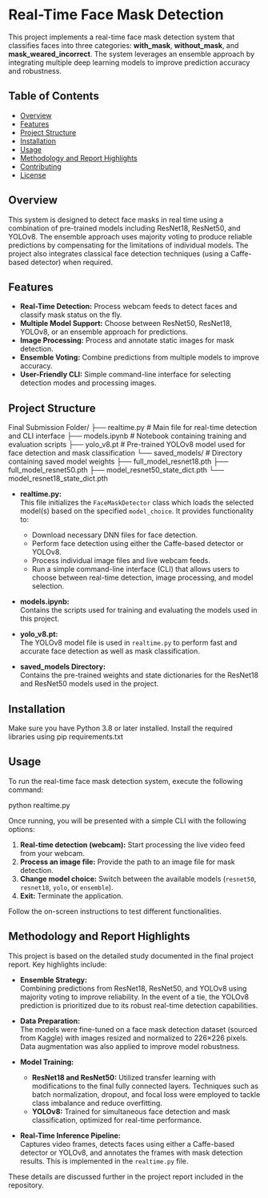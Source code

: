 # Real-Time Face Mask Detection

This project implements a real-time face mask detection system that classifies faces into three categories: **with_mask**, **without_mask**, and **mask_weared_incorrect**. The system leverages an ensemble approach by integrating multiple deep learning models to improve prediction accuracy and robustness.

## Table of Contents
- [Overview](#overview)
- [Features](#features)
- [Project Structure](#project-structure)
- [Installation](#installation)
- [Usage](#usage)
- [Methodology and Report Highlights](#methodology-and-report-highlights)
- [Contributing](#contributing)
- [License](#license)

## Overview
This system is designed to detect face masks in real time using a combination of pre-trained models including ResNet18, ResNet50, and YOLOv8. The ensemble approach uses majority voting to produce reliable predictions by compensating for the limitations of individual models. The project also integrates classical face detection techniques (using a Caffe-based detector) when required.

## Features
- **Real-Time Detection:** Process webcam feeds to detect faces and classify mask status on the fly.
- **Multiple Model Support:** Choose between ResNet50, ResNet18, YOLOv8, or an ensemble approach for predictions.
- **Image Processing:** Process and annotate static images for mask detection.
- **Ensemble Voting:** Combine predictions from multiple models to improve accuracy.
- **User-Friendly CLI:** Simple command-line interface for selecting detection modes and processing images.

## Project Structure

Final Submission Folder/
├── realtime.py               # Main file for real-time detection and CLI interface
├── models.ipynb              # Notebook containing training and evaluation scripts
├── yolo_v8.pt                # Pre-trained YOLOv8 model used for face detection and mask classification
└── saved_models/             # Directory containing saved model weights
    ├── full_model_resnet18.pth
    ├── full_model_resnet50.pth
    ├── model_resnet50_state_dict.pth
    └── model_resnet18_state_dict.pth


- **realtime.py:**  
  This file initializes the `FaceMaskDetector` class which loads the selected model(s) based on the specified `model_choice`. It provides functionality to:
  - Download necessary DNN files for face detection.
  - Perform face detection using either the Caffe-based detector or YOLOv8.
  - Process individual image files and live webcam feeds.
  - Run a simple command-line interface (CLI) that allows users to choose between real-time detection, image processing, and model selection.

- **models.ipynb:**  
  Contains the scripts used for training and evaluating the models used in this project.

- **yolo_v8.pt:**  
  The YOLOv8 model file is used in `realtime.py` to perform fast and accurate face detection as well as mask classification.

- **saved_models Directory:**  
  Contains the pre-trained weights and state dictionaries for the ResNet18 and ResNet50 models used in the project.

## Installation
Make sure you have Python 3.8 or later installed. Install the required libraries using pip
requirements.txt


## Usage
To run the real-time face mask detection system, execute the following command:

python realtime.py

Once running, you will be presented with a simple CLI with the following options:

1. **Real-time detection (webcam):** Start processing the live video feed from your webcam.  
2. **Process an image file:** Provide the path to an image file for mask detection.  
3. **Change model choice:** Switch between the available models (`resnet50`, `resnet18`, `yolo`, or `ensemble`).  
4. **Exit:** Terminate the application.

Follow the on-screen instructions to test different functionalities.

## Methodology and Report Highlights
This project is based on the detailed study documented in the final project report. Key highlights include:

- **Ensemble Strategy:**  
  Combining predictions from ResNet18, ResNet50, and YOLOv8 using majority voting to improve reliability. In the event of a tie, the YOLOv8 prediction is prioritized due to its robust real-time detection capabilities.

- **Data Preparation:**  
  The models were fine-tuned on a face mask detection dataset (sourced from Kaggle) with images resized and normalized to 226×226 pixels. Data augmentation was also applied to improve model robustness.

- **Model Training:**  
  - **ResNet18 and ResNet50:** Utilized transfer learning with modifications to the final fully connected layers. Techniques such as batch normalization, dropout, and focal loss were employed to tackle class imbalance and reduce overfitting.
  - **YOLOv8:** Trained for simultaneous face detection and mask classification, optimized for real-time performance.

- **Real-Time Inference Pipeline:**  
  Captures video frames, detects faces using either a Caffe-based detector or YOLOv8, and annotates the frames with mask detection results. This is implemented in the `realtime.py` file.

These details are discussed further in the project report included in the repository.

